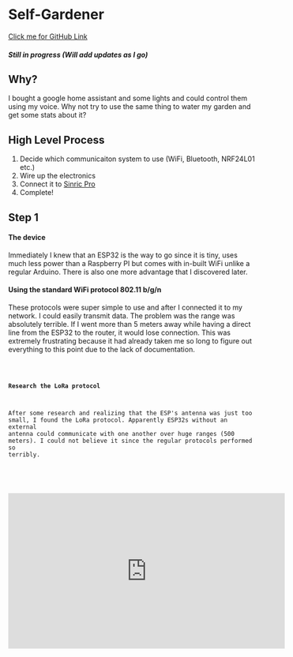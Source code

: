 <script>
	import Code from "$lib/Code.svelte";
	const codeString = `#include <WiFi.h>;
#include <HTTPClient.h>;
#include <ArduinoJson.h>;
#include <esp_wifi.h>;

const char* ssid  = "WiFi Name";
const char* password = "Password";

#define LED 2

IPAddress server(); // put server ip in the parenthesis 

void setup() {
  Serial.begin(9600);
  WiFi.setTxPower(WIFI_POWER_19_5dBm);
  WiFi.mode(WIFI_AP_STA);
  esp_wifi_set_protocol(WIFI_IF_STA, WIFI_PROTOCOL_11N);   //Change the N to B or G to try those protocols
  WiFi.begin(ssid, password);
  Serial.print("Connecting to WiFi");
  pinMode(LED, OUTPUT);
  while (WiFi.status() != WL_CONNECTED) {
    Serial.print(".");
    delay(5000);
  }
  Serial.println("\\nConnected to Wifi");
  Serial.println(WiFi.localIP());
}


void loop() {
  if ((WiFi.status() == WL_CONNECTED)) {
    Serial.println("Accessing Server");

    HTTPClient client;

    client.begin(" route to server ");
    int httpCode = client.GET();
    Serial.println(httpCode);
    String payload = client.getString();
    payload.trim();
    Serial.println(payload);
    if (payload == "\\"On\\"") { 
      digitalWrite(LED, HIGH);
      Serial.println("Tried to turn on");
    } else {
      digitalWrite(LED, LOW);
      Serial.println("Tried to turn off");
    }

  } else {
    Serial.println("Connection lost");
  }   
  delay(5000);
}`;
</script>


# Self-Gardener

[Click me for GitHub Link](https://github.com/kakhil2004/esp32-testing)

##### Still in progress (Will add updates as I go)

## Why?
I bought a google home assistant and some lights and could control them using my voice. Why not try to use the same thing to water my garden and get some stats about it?

## High Level Process
1. Decide which communicaiton system to use (WiFi, Bluetooth, NRF24L01 etc.)
2. Wire up the electronics 
3. Connect it to [Sinric Pro](https://sinric.pro/)
4. Complete!

## Step 1
#### The device
Immediately I knew that an ESP32 is the way to go since it is tiny, uses much less power than a Raspberry PI but comes with in-built WiFi unlike a regular Arduino. There is also one more advantage that I discovered later. 



#### Using the standard WiFi protocol 802.11 b/g/n
These protocols were super simple to use and after I connected it to my network. I could easily transmit data. The problem was the range was absolutely terrible. If I went more than 5 meters away while having a direct line from the ESP32 to the router, it would lose connection. This was extremely frustrating because it had already taken me so long to figure out everything to this point due to the lack of documentation.

<Code sum="Look here for the code for WiFi protocols 802.11 b/g/n" data={codeString} />

#### Research the LoRa protocol

After some research and realizing that the ESP's antenna was just too small, I found the LoRa protocol. Apparently ESP32s without an external antenna could communicate with one another over huge ranges (500 meters). I could not believe it since the regular protocols performed so terribly. 

#### 
<div class="video-container">
<iframe width="560" height="315" src="https://www.youtube.com/embed/oz0a7Ur7nko?si=TRT9Fx0RM0AYx2Ty" title="YouTube video player" frameborder="0" allow="accelerometer; autoplay; clipboard-write; encrypted-media; gyroscope; picture-in-picture; web-share" referrerpolicy="strict-origin-when-cross-origin" allowfullscreen></iframe>

</div>